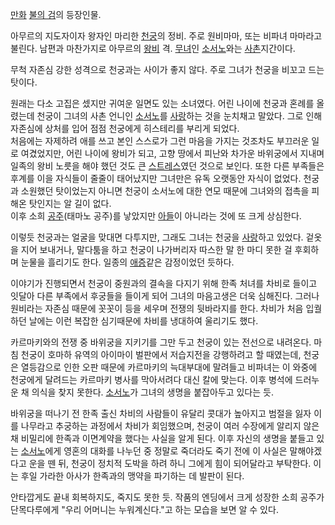 [만화](%EB%A7%8C%ED%99%94.md) [불의 검](%EB%B6%88%EC%9D%98%20%EA%B2%80.md)의
등장인물.

아무르의 지도자이자 왕자인 마리한 [천궁](%EC%B2%9C%EA%B6%81.md)의 정비. 주로 원비마마, 또는 비파녀 마마라고
불린다. 남편과 마찬가지로 아무르의 [왕비](%EC%99%95%EB%B9%84.md) 격.
[무녀](%EB%AC%B4%EB%85%80.md)인 [소서노](%EC%86%8C%EC%84%9C%EB%85%B8.md)와는
[사촌](%EC%82%AC%EC%B4%8C.md)지간이다.

무척 자존심 강한 성격으로 천궁과는 사이가 좋지 않다. 주로 그녀가 천궁을 비꼬고 드는 탓이다.

원래는 다소 고집은 셌지만 귀여운 일면도 있는 소녀였다. 어린 나이에 천궁과 혼례를 올렸는데 천궁이 그녀의 사촌 언니인
[소서노](%EC%86%8C%EC%84%9C%EB%85%B8%28%EB%B6%88%EC%9D%98%20%EA%B2%80%29.md)를
[사랑](%EC%82%AC%EB%9E%91.md)하는 것을 눈치채고 말았다. 그로 인해 자존심에 상처를 입어 점점 천궁에게 히스테리를
부리게 되었다.  
처음에는 자제하려 애를 쓰고 본인 스스로가 그런 마음을 가지는 것조차도 부끄러운 일로 여겼었지만, 어린 나이에 왕비가 되고, 고향 땅에서
피난와 차가운 바위궁에서 지내며 일족의 왕비 노릇을 해야 했던 것도 큰
[스트레스](%EC%8A%A4%ED%8A%B8%EB%A0%88%EC%8A%A4.md)였던 것으로 보인다. 또한 다른 부족들은 후계를
이을 자식들이 줄줄이 태어났지만 그녀만은 유독 오랫동안 자식이 없었다. 천궁과 소원했던 탓이었는지 아니면 천궁이 소서노에 대한 연모 때문에
그녀와의 접촉을 피해온 탓인지는 알 길이 없다.  
이후 소희 [공주](%EA%B3%B5%EC%A3%BC.md)(태마노 공주)를 낳았지만
[아들](%EC%95%84%EB%93%A4.md)이 아니라는 것에 또 크게 상심한다.

이렇듯 천궁과는 얼굴을 맞대면 다투지만, 그래도 그녀는 천궁을 [사랑](%EC%82%AC%EB%9E%91.md)하고 있었다. 겉옷을
지어 보내거나, 말다툼을 하고 천궁이 나가버리자 따스한 말 한 마디 못한 걸 후회하며 눈물을 흘리기도 한다. 일종의
[애증](%EC%95%A0%EC%A6%9D.md)같은 감정이었던 듯하다.

이야기가 진행되면서 천궁이 중원과의 결속을 다지기 위해 한족 처녀를 차비로 들이고 잇달아 다른 부족에서 후궁들을 들이게 되어 그녀의
마음고생은 더욱 심해진다. 그러나 원비라는 자존심 때문에 꼿꼿이 등을 세우며 전쟁의 뒷바라지를 한다. 차비가 처음 입궐하던 날에는 이런
복잡한 심기때문에 차비를 냉대하여 울리기도 했다.

카르마키와의 전쟁 중 바위궁을 지키기를 그만 두고 천궁이 있는 전선으로 내려온다. 마침 천궁이 호마하 유역의 아이마이 벌판에서 저습지전을
강행하려고 할 때였는데, 천궁은 열등감으로 인한 오판 때문에 카르마키의 늑대부대에 말려들고 비파녀는 이 와중에 천궁에게 달려드는 카르마키
병사를 막아서려다 대신 칼에 맞는다. 이후 병석에 드러누운 채 의식을 찾지 못한다.
[소서노](%EC%86%8C%EC%84%9C%EB%85%B8%28%EB%B6%88%EC%9D%98%20%EA%B2%80%29.md)가
그녀의 생명을 붙잡아두고 있다는 듯.

바위궁을 떠나기 전 한족 출신 차비의 사람들이 유달리 콧대가 높아지고 범절을 잃자 이를 나무라고 추궁하는 과정에서 차비가 회임했으며, 천궁이
여러 수장에게 알리지 않은 채 비밀리에 한족과 이면계약을 했다는 사실을 알게 된다. 이후 자신의 생명을 붙들고 있는
[소서노](%EC%86%8C%EC%84%9C%EB%85%B8%28%EB%B6%88%EC%9D%98%20%EA%B2%80%29.md)에게
영혼의 대화를 나누던 중 정말로 죽더라도 죽기 전에 이 사실은 말해야겠다고 운을 뗀 뒤, 천궁이 정치적 도박을 하려 하니 그에게 힘이
되어달라고 부탁한다. 이는 후일 가라한 아사가 한족과의 맹약을 파기하는 데 발판이 된다.

안타깝게도 끝내 회복하지도, 죽지도 못한 듯. 작품의 엔딩에서 크게 성장한 소희 공주가 단목다루에게 "우리 어머니는 누워계신다."고 하는
모습을 보면 알 수 있다.

